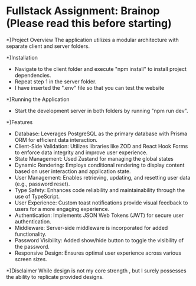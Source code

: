 # Fullstack Assignment: Brainop (Please read this before starting)

*)Project Overview
The application utilizes a modular architecture with separate client and server folders.

*)Installation
- Navigate to the client folder and execute "npm install" to install project dependencies.
- Repeat step 1 in the server folder.
- I have inserted the ".env" file so that you can test the website
  
*)Running the Application
- Start the development server in both folders by running "npm run dev".

*)Features
- Database: Leverages PostgreSQL as the primary database with Prisma ORM for efficient data interaction.
- Client-Side Validation: Utilizes libraries like ZOD and React Hook Forms to enforce data integrity and improve user experience.
- State Management: Used Zustand for managing the global states 
- Dynamic Rendering: Employs conditional rendering to display content based on user interaction and application state.
- User Management: Enables retrieving, updating, and resetting user data (e.g., password reset).
- Type Safety: Enhances code reliability and maintainability through the use of TypeScript.
- User Experience: Custom toast notifications provide visual feedback to users for a more engaging experience.
- Authentication: Implements JSON Web Tokens (JWT) for secure user authentication.
- Middleware: Server-side middleware is incorporated for added functionality.
- Password Visibility: Added show/hide button to toggle the visibility of the password.
- Responsive Design: Ensures optimal user experience across various screen sizes.

*)Disclaimer
While design is not my core strength , but I surely possesses the ability to replicate provided designs.
